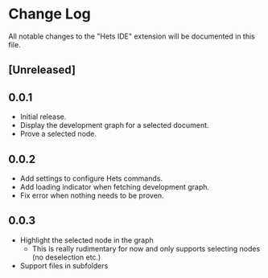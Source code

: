 # Change Log

All notable changes to the "Hets IDE" extension will be documented in this file.


## [Unreleased]

## 0.0.1

* Initial release.
* Display the development graph for a selected document.
* Prove a selected node.

## 0.0.2

* Add settings to configure Hets commands.
* Add loading indicator when fetching development graph.
* Fix error when nothing needs to be proven.

## 0.0.3

* Highlight the selected node in the graph
    * This is really rudimentary for now and only supports selecting nodes (no deselection etc.)
* Support files in subfolders